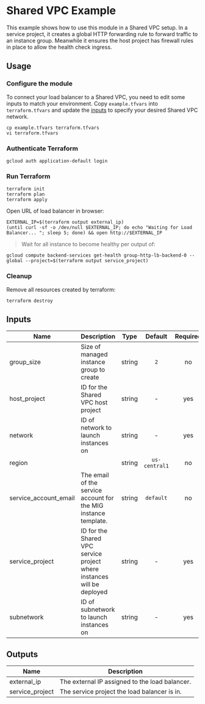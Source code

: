 # Shared VPC Example

This example shows how to use this module in a Shared VPC setup. In a service project, it creates a global HTTP forwarding rule to forward traffic to an instance group. Meanwhile it ensures the host project has firewall rules in place to allow the health check ingress.

## Usage

### Configure the module

To connect your load balancer to a Shared VPC, you need to edit some inputs to match your environment. Copy `example.tfvars` into `terraform.tfvars` and update the [inputs](#inputs) to specify your desired Shared VPC network.

```
cp example.tfvars terraform.tfvars
vi terraform.tfvars
```

### Authenticate Terraform

```
gcloud auth application-default login
```

### Run Terraform

```
terraform init
terraform plan
terraform apply
```

Open URL of load balancer in browser:

```
EXTERNAL_IP=$(terraform output external_ip)
(until curl -sf -o /dev/null $EXTERNAL_IP; do echo "Waiting for Load Balancer... "; sleep 5; done) && open http://$EXTERNAL_IP
```

> Wait for all instance to become healthy per output of:

```
gcloud compute backend-services get-health group-http-lb-backend-0 --global --project=$(terraform output service_project)
```

### Cleanup

Remove all resources created by terraform:

```
terraform destroy
```

## Inputs

| Name | Description | Type | Default | Required |
|------|-------------|:----:|:-----:|:-----:|
| group_size | Size of managed instance group to create | string | `2` | no |
| host_project | ID for the Shared VPC host project | string | - | yes |
| network | ID of network to launch instances on | string | - | yes |
| region |  | string | `us-central1` | no |
| service_account_email | The email of the service account for the MIG instance template. | string | `default` | no |
| service_project | ID for the Shared VPC service project where instances will be deployed | string | - | yes |
| subnetwork | ID of subnetwork to launch instances on | string | - | yes |

## Outputs

| Name | Description |
|------|-------------|
| external_ip | The external IP assigned to the load balancer. |
| service_project | The service project the load balancer is in. |
